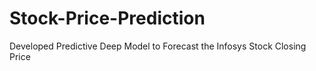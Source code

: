 # Stock-Price-Prediction
Developed Predictive Deep Model to Forecast the  Infosys Stock Closing Price 
